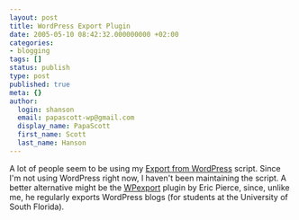 ```yaml
---
layout: post
title: WordPress Export Plugin
date: 2005-05-10 08:42:32.000000000 +02:00
categories:
- blogging
tags: []
status: publish
type: post
published: true
meta: {}
author:
  login: shanson
  email: papascott-wp@gmail.com
  display_name: PapaScott
  first_name: Scott
  last_name: Hanson
---
```

<p>A lot of people seem to be using my <a href="/archives/2004/09/01/export-from-wordpress/" title="PapaScott: Export from WordPress">Export from WordPress</a> script. Since I'm not using WordPress right now, I haven't been maintaining the script. A better alternative might be the <a href="http://epierce.blog.usf.edu/?p=15" title="Eric Pierce: WPexport 0.2">WPexport</a> plugin by Eric Pierce, since, unlike me, he regularly exports WordPress blogs (for students at the University of South Florida).</p>
